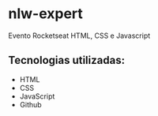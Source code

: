 # nlw-expert
Evento Rocketseat HTML, CSS e Javascript

## Tecnologias utilizadas:

- HTML
- CSS
- JavaScript
- Github
